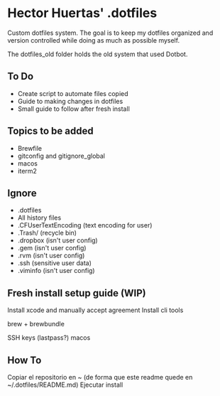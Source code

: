 # Hector Huertas' .dotfiles

Custom dotfiles system. The goal is to keep my dotfiles organized and version controlled while doing as much
as possible myself.

The dotfiles_old folder holds the old system that used Dotbot.

## To Do
* Create script to automate files copied
* Guide to making changes in dotfiles
* Small guide to follow after fresh install

## Topics to be added
* Brewfile
* gitconfig and gitignore_global
* macos
* iterm2

## Ignore
* .dotfiles
* All history files
* .CFUserTextEncoding (text encoding for user)
* .Trash/ (recycle bin)
* .dropbox (isn't user config)
* .gem (isn't user config)
* .rvm (isn't user config)
* .ssh (sensitive user data)
* .viminfo (isn't user config)

## Fresh install setup guide (WIP)

Install xcode and manually accept agreement
Install cli tools

brew + brewbundle

SSH keys (lastpass?)
macos

## How To
Copiar el repositorio en ~ (de forma que este readme quede en ~/.dotfiles/README.md)
Ejecutar install
